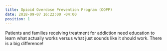 ```yaml
---
title: Opioid Overdose Prevention Program (OOPP)
date: 2018-09-07 16:22:00 -04:00
position: 1
---
```


Patients and families receiving treatment for addiction need education to learn what actually works versus what just sounds like it should work.  There is a big difference!